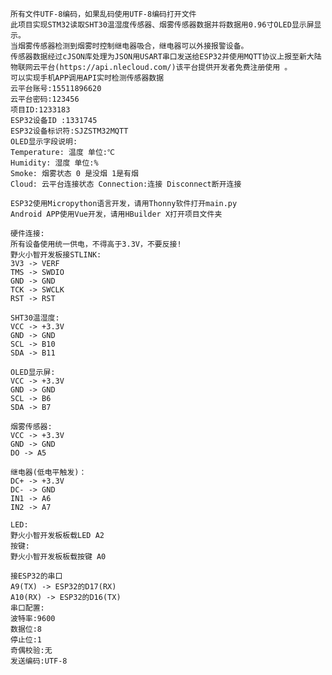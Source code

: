 	所有文件UTF-8编码，如果乱码使用UTF-8编码打开文件
	此项目实现STM32读取SHT30温湿度传感器、烟雾传感器数据并将数据用0.96寸OLED显示屏显示。
	当烟雾传感器检测到烟雾时控制继电器吸合，继电器可以外接报警设备。
	传感器数据经过cJSON库处理为JSON用USART串口发送给ESP32并使用MQTT协议上报至新大陆物联网云平台(https://api.nlecloud.com/)该平台提供开发者免费注册使用 。
	可以实现手机APP调用API实时检测传感器数据
	云平台账号:15511896620
	云平台密码:123456
	项目ID:1233183
	ESP32设备ID :1331745
	ESP32设备标识符:SJZSTM32MQTT
	OLED显示字段说明:
	Temperature: 温度 单位:℃
	Humidity: 湿度 单位:%
	Smoke: 烟雾状态 0 是没烟 1是有烟
	Cloud: 云平台连接状态 Connection:连接 Disconnect断开连接
	
	ESP32使用Micropython语言开发，请用Thonny软件打开main.py
	Android APP使用Vue开发，请用HBuilder X打开项目文件夹

	硬件连接:
	所有设备使用统一供电，不得高于3.3V，不要反接!
	野火小智开发板接STLINK:
	3V3 -> VERF
	TMS -> SWDIO
	GND -> GND
	TCK -> SWCLK
	RST -> RST
	
	SHT30温湿度:
	VCC -> +3.3V
	GND -> GND
	SCL -> B10
	SDA -> B11
	
	OLED显示屏:
	VCC -> +3.3V
	GND -> GND
	SCL -> B6
	SDA -> B7
	
	烟雾传感器:
	VCC -> +3.3V
	GND -> GND
	DO -> A5
	
	继电器(低电平触发)：
	DC+ -> +3.3V
	DC- -> GND
	IN1 -> A6
	IN2 -> A7
	
	LED:
	野火小智开发板板载LED A2
	按键:
	野火小智开发板板载按键 A0
	
	接ESP32的串口
	A9(TX) -> ESP32的D17(RX)
	A10(RX) -> ESP32的D16(TX)
	串口配置:
	波特率:9600
	数据位:8
	停止位:1
	奇偶校验:无
	发送编码:UTF-8